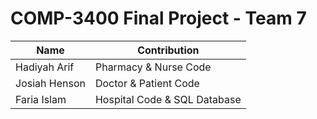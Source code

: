 # COMP-3400 Final Project - Team 7

| Name          |         Contribution          |
| ------------- | ----------------------------- |
| Hadiyah Arif  | Pharmacy & Nurse Code         |
| Josiah Henson | Doctor & Patient Code         |
| Faria Islam   | Hospital Code & SQL Database  |
